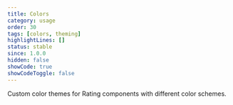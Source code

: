 ```yaml
---
title: Colors
category: usage
order: 30
tags: [colors, theming]
highlightLines: []
status: stable
since: 1.0.0
hidden: false
showCode: true
showCodeToggle: false
---
```


Custom color themes for Rating components with different color schemes.
